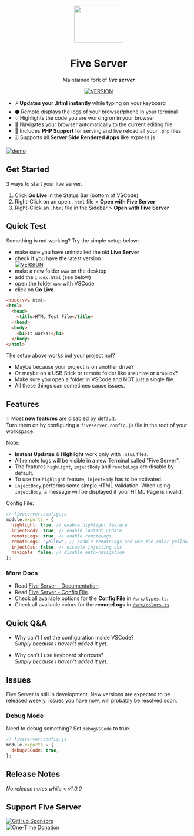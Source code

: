 <p align="center">
  <img
    src="https://raw.githubusercontent.com/yandeu/five-server-vscode/main/img/icon.png"
    height="100"
    width="134"
  />
</p>

<h1 align="center">Five Server</h1>

<p align="center">
  Maintained fork of <em><b>live server</b></em>
</p>

<p align="center">
  <a
    href="https://marketplace.visualstudio.com/items?itemName=yandeu.five-server"
    target="__blank"
  >
    <img
      src="https://img.shields.io/visual-studio-marketplace/v/yandeu.five-server.svg?color=228cb3&amp;label="
      alt="VERSION"
    />
  </a>
</p>

- ⚡️ **Updates your .html instantly** while typing on your keyboard
- ⬢ Remote displays the logs of your browser/phone in your terminal
- 💡 Highlights the code you are working on in your browser
- 🚀 Navigates your browser automatically to the current editing file
- 🐘 Includes **PHP Support** for serving and live reload all your `.php` files
- 🗄️ Supports all **Server Side Rendered Apps** like express.js

<p>
  <a href="https://youtu.be/aETkOu8J-bo">
    <img src="https://raw.githubusercontent.com/yandeu/five-server/main/img/vscode-preview.gif" alt="demo">
  </a>
</p>

## Get Started

3 ways to start your live server.

1. Click **Go Live** in the Status Bar (bottom of VSCode)
2. Right-Click on an open `.html` file > **Open with Five Server**
3. Right-Click an `.html` file in the Sidebar > **Open with Five Server**

## Quick Test

Something is not working? Try the simple setup below:

- make sure you have uninstalled the old **Live Server**
- check if you have the latest version  
  [![VERSION](https://img.shields.io/visual-studio-marketplace/v/yandeu.five-server.svg?color=228cb3&label=)](https://marketplace.visualstudio.com/items?itemName=yandeu.five-server)
- make a new folder `www` on the desktop
- add the `index.html` (see below)
- open the folder `www` with VSCode
- click on **Go Live**

```html
<!DOCTYPE html>
<html>
  <head>
    <title>HTML Test File</title>
  </head>
  <body>
    <h1>It works!</h1>
  </body>
</html>
```

The setup above works but your project not?

- Maybe because your project is on another drive?
- Or maybe on a USB Stick or remote folder like `OneDrive` or `DropBox`?
- Make sure you open a folder in VSCode and NOT just a single file.
- All these things can sometimes cause issues.

## Features

💡 Most **new features** are disabled by default.  
Turn them on by configuring a `fiveserver.config.js` file in the root of your workspace.

Note:

- **Instant Updates** & **Highlight** work only with `.html` files.
- All remote logs will be visible in a new Terminal called "Five Server".
- The features `highlight`, `injectBody` and `remoteLogs` are disable by default.
- To use the `highlight` feature, `injectBody` has to be activated.
- `injectBody` performs some simple HTML Validation. When using `injectBody`, a message will be displayed if your HTML Page is invalid.

Config File:

```js
// fiveserver.config.js
module.exports = {
  highlight: true, // enable highlight feature
  injectBody: true, // enable instant update
  remoteLogs: true, // enable remoteLogs
  remoteLogs: "yellow", // enable remoteLogs and use the color yellow
  injectCss: false, // disable injecting css
  navigate: false, // disable auto-navigation
};
```

### More Docs

- Read [Five Server - Documentation](https://github.com/yandeu/five-server#documentation).
- Read [Five Server - Config File](https://github.com/yandeu/five-server#config-file).
- Check all available options for the **Config File** in [`/src/types.ts`](https://github.com/yandeu/five-server/blob/main/src/types.ts).
- Check all available colors for the **remoteLogs** in [`/src/colors.ts`](https://github.com/yandeu/five-server/blob/main/src/colors.ts).

## Quick Q&A

- Why can't I set the configuration inside VSCode?  
  _Simply because I haven't added it yet._

- Why can't I use keyboard shortcuts?  
  _Simply because I haven't added it yet._

## Issues

Five Server is still in development. New versions are expected to be released weekly. Issues you have now, will probably be resolved soon.

### Debug Mode

Need to debug something? Set `debugVSCode` to true.

```js
// fiveserver.config.js
module.exports = {
  debugVSCode: true,
};
```

## Release Notes

_No release notes while < v1.0.0_

## Support Five Server

[![GitHub Sponsors](https://img.shields.io/badge/Sponsor-%E2%9D%A4-lightgrey?style=social&logo=GitHub)](https://github.com/sponsors/yandeu)  
[![One-Time Donation](https://img.shields.io/badge/One--Time%20Donation-$1-lightgrey?style=social&logo=GitHub)](https://github.com/sponsors/yandeu?frequency=one-time&sponsor=yandeu#sponsors:~:text=%241%20one%20time)

